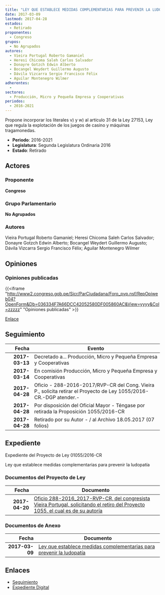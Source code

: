 ```yaml
---
title: "LEY QUE ESTABLECE MEDIDAS COMPLEMENTARIAS PARA PREVENIR LA LUDOPATÍA"
date: 2017-03-09
lastmod: 2017-04-28
estados: 
  - Retirado
proponentes: 
  - Congreso
grupos: 
  - No Agrupados
autores: 
  - Vieira Portugal Roberto Gamaniel
  - Heresi Chicoma Saleh Carlos Salvador
  - Donayre Gotzch Edwin Alberto
  - Bocangel Weydert Guillermo Augusto
  - Dávila Vizcarra Sergio Francisco Félix
  - Aguilar Montenegro Wilmer
adherentes: 
  - 
sectores: 
  - Producción, Micro y Pequeña Empresa y Cooperativas
periodos: 
  - 2016-2021
---
```


Propone incorporar los literales v) y w) al artículo 31 de la Ley 27153, Ley que regula la explotación de los juegos de casino y máquinas tragamonedas.

- **Periodo**: 2016-2021
- **Legislatura**: Segunda Legislatura Ordinaria 2016
- **Estado**: Retirado

## Actores

### Proponente

**Congreso**

### Grupo Parlamentario

**No Agrupados**

### Autores

Vieira Portugal Roberto Gamaniel; Heresi Chicoma Saleh Carlos Salvador; Donayre Gotzch Edwin Alberto; Bocangel Weydert Guillermo Augusto; Dávila Vizcarra Sergio Francisco Félix; Aguilar Montenegro Wilmer


## Opiniones

### Opiniones publicadas

{{<iframe "http://www2.congreso.gob.pe/Sicr/ParCiudadana/Foro_pvp.nsf/RepOpiweb04?OpenForm&Db=036334F7A66DCC42052580DF005860AC&View=yyyy&Col=zzzzz" "Opiniones publicadas" >}}

[Enlace](http://www2.congreso.gob.pe/Sicr/ParCiudadana/Foro_pvp.nsf/RepOpiweb04?OpenForm&Db=036334F7A66DCC42052580DF005860AC&View=yyyy&Col=zzzzz)

## Seguimiento

| Fecha | Evento |
|------:|--------|
| **2017-03-13** | Decretado a... Producción, Micro y Pequeña Empresa y Cooperativas|
| **2017-03-14** | En comisión Producción, Micro y Pequeña Empresa y Cooperativas|
| **2017-04-28** | Oficio - 288-2016-2017/RVP-CR del Cong. Vieira P., solicita retirar el Proyecto de Ley 1055/2016-CR.-DGP atender.-|
| **2017-04-28** | Por disposición del Oficial Mayor - Téngase por retirada la Proposición 1055/2016-CR|
| **2017-04-28** | Retirado por su Autor - / al Archivo 18.05.2017 (07 folios)|


## Expediente

Expediente del Proyecto de Ley 01055/2016-CR

Ley que establece medidas complementarias para prevenir la ludopatía


### Documentos del Proyecto de Ley

| Fecha | Documento |
|------:|--------|
| **2017-04-20** | [Oficio 288-2016_2017-RVP-CR, del congresista Vieira Portugal, solicitando el retiro del Proyecto 1055, el cual es de su autoría](http://www.leyes.congreso.gob.pe/Documentos/2016_2021/Oficios/Congresistas/OFICIO-288-2016-2017-RVP-CR.pdf) |

### Documentos de Anexo

| Fecha | Documento |
|------:|--------|
| **2017-03-09** | [Ley que establece medidas complementarias para prevenir la ludopatía](http://www.leyes.congreso.gob.pe/Documentos/2016_2021/Proyectos_de_Ley_y_de_Resoluciones_Legislativas/PL0105520170309..PDF) |

## Enlaces 

- [Seguimiento](http://www2.congreso.gob.pe/Sicr/TraDocEstProc/CLProLey2016.nsf/f7fff46988ca05b1052578e100829cc7/1948777e55cac7e6052580df0057cd2c?OpenDocument)
- [Expediente Digital](http://www2.congreso.gob.pehttp://www2.congreso.gob.pe/Sicr/TraDocEstProc/CLProLey2016.nsf/f7fff46988ca05b1052578e100829cc7/1948777e55cac7e6052580df0057cd2c?OpenDocument&Click=05257FB7005EB655.eb71d0cf91d8294e05256cdf006b5706/$Body/0.1C6C)
